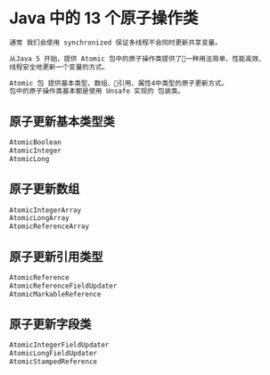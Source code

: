 # Java 中的 13 个原子操作类
```md
通常 我们会使用 synchronized 保证多线程不会同时更新共享变量。

从Java 5 开始，提供 Atomic 包中的原子操作类提供了一种用法简单、性能高效、
线程安全地更新一个变量的方式。

Atomic 包 提供基本类型、数组、引用、属性4中类型的原子更新方式。
包中的原子操作类基本都是使用 Unsafe 实现的 包装类。
```
## 原子更新基本类型类
```md
AtomicBoolean
AtomicInteger
AtomicLong
```

## 原子更新数组
```md
AtomicIntegerArray
AtomicLongArray
AtomicReferenceArray
```

## 原子更新引用类型
```md
AtomicReference
AtomicReferenceFieldUpdater
AtomicMarkableReference
```

## 原子更新字段类
```md
AtomicIntegerFieldUpdater
AtomicLongFieldUpdater
AtomicStampedReference
```
